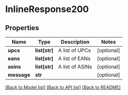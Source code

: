 # InlineResponse200

## Properties
Name | Type | Description | Notes
------------ | ------------- | ------------- | -------------
**upcs** | **list[str]** | A list of UPCs | [optional] 
**eans** | **list[str]** | A list of EANs | [optional] 
**asins** | **list[str]** | A list of ASINs | [optional] 
**message** | **str** |  | [optional] 

[[Back to Model list]](../README.md#documentation-for-models) [[Back to API list]](../README.md#documentation-for-api-endpoints) [[Back to README]](../README.md)


